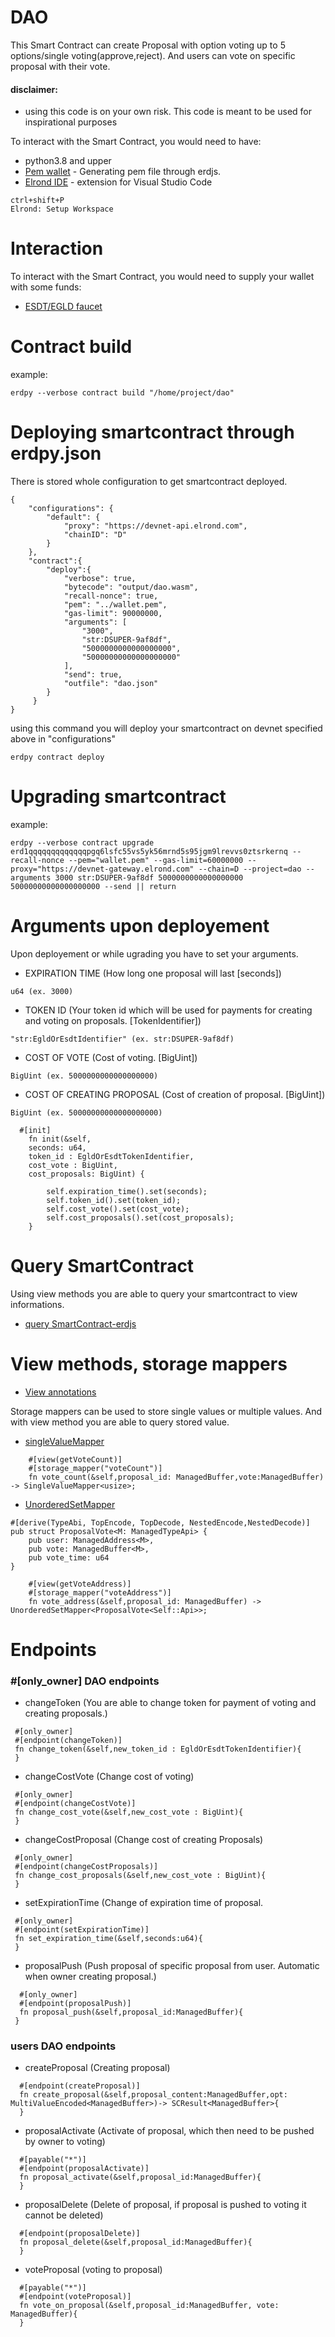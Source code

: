 # DAO
This Smart Contract can create Proposal with option voting up to 5 options/single voting(approve,reject). And users can vote on specific proposal with their vote.

#### disclaimer: 
- using this code is on your own risk. This code is meant to be used for inspirational purposes

To interact with the Smart Contract, you would need to have:
- python3.8 and upper
- [Pem wallet](https://github.com/ReneDuris/GeneratePem-erdjs) - Generating pem file through erdjs.
- [Elrond IDE](https://marketplace.visualstudio.com/items?itemName=Elrond.vscode-elrond-ide/) - extension for Visual Studio Code
```
ctrl+shift+P
Elrond: Setup Workspace
```
# Interaction
To interact with the Smart Contract, you would need to supply your wallet with some funds:
- [ESDT/EGLD faucet](https://r3d4.fr/elrond/devnet/)
   
# Contract build
example:
```
erdpy --verbose contract build "/home/project/dao"
```
# Deploying smartcontract through erdpy.json
There is stored whole configuration to get smartcontract deployed.
```
{
    "configurations": {
        "default": {
            "proxy": "https://devnet-api.elrond.com",
            "chainID": "D"
        }
    },
    "contract":{
        "deploy":{
            "verbose": true,
            "bytecode": "output/dao.wasm",
            "recall-nonce": true,
            "pem": "../wallet.pem",
            "gas-limit": 90000000,
            "arguments": [
                "3000",
                "str:DSUPER-9af8df",
                "5000000000000000000",
                "50000000000000000000"
            ],
            "send": true,
            "outfile": "dao.json"
        }
     }
}
```
using this command you will deploy your smartcontract on devnet specified above in "configurations"
```
erdpy contract deploy
```
# Upgrading smartcontract
example:
```
erdpy --verbose contract upgrade erd1qqqqqqqqqqqqqpgq6lsfc55vs5yk56mrnd5s95jgm9lrevvs0ztsrkernq --recall-nonce --pem="wallet.pem" --gas-limit=60000000 --proxy="https://devnet-gateway.elrond.com" --chain=D --project=dao --arguments 3000 str:DSUPER-9af8df 5000000000000000000 50000000000000000000 --send || return
```
# Arguments upon deployement
Upon deployement or while ugrading you have to set your arguments.
- EXPIRATION TIME (How long one proposal will last [seconds])
```
u64 (ex. 3000)
```
- TOKEN ID (Your token id which will be used for payments for creating and voting on proposals. [TokenIdentifier])
```
"str:EgldOrEsdtIdentifier" (ex. str:DSUPER-9af8df)
```
- COST OF VOTE (Cost of voting. [BigUint])
```
BigUint (ex. 5000000000000000000)
```
- COST OF CREATING PROPOSAL (Cost of creation of proposal. [BigUint])
```
BigUint (ex. 50000000000000000000)
```

```
  #[init]
    fn init(&self,
    seconds: u64,
    token_id : EgldOrEsdtTokenIdentifier, 
    cost_vote : BigUint,
    cost_proposals: BigUint) {
    
        self.expiration_time().set(seconds);
        self.token_id().set(token_id);
        self.cost_vote().set(cost_vote);
        self.cost_proposals().set(cost_proposals);
    }
```        

# Query SmartContract
Using view methods you are able to query your smartcontract to view informations.
- [query SmartContract-erdjs](https://github.com/ReneDuris/Query-SmartContract-erdjs)
       
 # View methods, storage mappers
- [View annotations](https://docs.elrond.com/developers/developer-reference/elrond-wasm-annotations/#endpoint-and-view)

Storage mappers can be used to store single values or multiple values. And with view method you are able to query stored value.
- [singleValueMapper](https://docs.elrond.com/developers/developer-reference/storage-mappers/#get)
```
    #[view(getVoteCount)]
    #[storage_mapper("voteCount")]
    fn vote_count(&self,proposal_id: ManagedBuffer,vote:ManagedBuffer) -> SingleValueMapper<usize>;
```
- [UnorderedSetMapper](https://docs.elrond.com/developers/developer-reference/storage-mappers/#unorderedsetmapper)
```
#[derive(TypeAbi, TopEncode, TopDecode, NestedEncode,NestedDecode)]
pub struct ProposalVote<M: ManagedTypeApi> {
    pub user: ManagedAddress<M>,
    pub vote: ManagedBuffer<M>,
    pub vote_time: u64
}

    #[view(getVoteAddress)]
    #[storage_mapper("voteAddress")]
    fn vote_address(&self,proposal_id: ManagedBuffer) -> UnorderedSetMapper<ProposalVote<Self::Api>>;

```      
# Endpoints

### #[only_owner] DAO endpoints

  - changeToken (You are able to change token for payment of voting and creating proposals.)
   ```
    #[only_owner]
    #[endpoint(changeToken)]
    fn change_token(&self,new_token_id : EgldOrEsdtTokenIdentifier){
    }
   ```
  - changeCostVote (Change cost of voting)
   ```
    #[only_owner]
    #[endpoint(changeCostVote)]
    fn change_cost_vote(&self,new_cost_vote : BigUint){
    }
   ```
  - changeCostProposal (Change cost of creating Proposals)
   ```
    #[only_owner]
    #[endpoint(changeCostProposals)]
    fn change_cost_proposals(&self,new_cost_vote : BigUint){
    }
   ```
  - setExpirationTime (Change of expiration time of proposal.
   ```
    #[only_owner]
    #[endpoint(setExpirationTime)]
    fn set_expiration_time(&self,seconds:u64){
    }
   ```
  - proposalPush (Push proposal of specific proposal from user. Automatic when owner creating proposal.)
   ```
     #[only_owner]
     #[endpoint(proposalPush)]
     fn proposal_push(&self,proposal_id:ManagedBuffer){
    }
   ```

### users DAO endpoints

  - createProposal (Creating proposal)
   ```
     #[endpoint(createProposal)]
     fn create_proposal(&self,proposal_content:ManagedBuffer,opt: MultiValueEncoded<ManagedBuffer>)-> SCResult<ManagedBuffer>{
     }
   ```
  - proposalActivate (Activate of proposal, which then need to be pushed by owner to voting)
   ```
     #[payable("*")]
     #[endpoint(proposalActivate)]
     fn proposal_activate(&self,proposal_id:ManagedBuffer){
     }
   ```
  - proposalDelete (Delete of proposal, if proposal is pushed to voting it cannot be deleted)
   ```
     #[endpoint(proposalDelete)]
     fn proposal_delete(&self,proposal_id:ManagedBuffer){
     }
   ```
  - voteProposal (voting to proposal)
   ```
     #[payable("*")]
     #[endpoint(voteProposal)]
     fn vote_on_proposal(&self,proposal_id:ManagedBuffer, vote: ManagedBuffer){
     }
   ```
 
   
  

